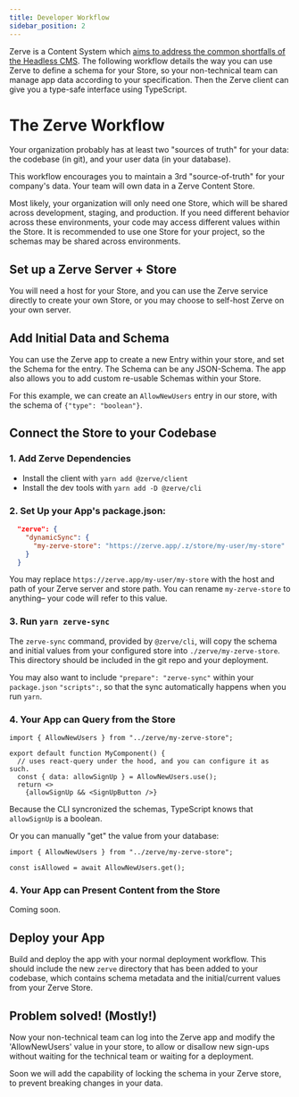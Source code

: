 ```yaml
---
title: Developer Workflow
sidebar_position: 2
---
```


Zerve is a Content System which [aims to address the common shortfalls of the Headless CMS](intro). The following workflow details the way you can use Zerve to define a schema for your Store, so your non-technical team can manage app data according to your specification. Then the Zerve client can give you a type-safe interface using TypeScript.

# The Zerve Workflow

Your organization probably has at least two "sources of truth" for your data: the codebase (in git), and your user data (in your database).

This workflow encourages you to maintain a 3rd "source-of-truth" for your company's data. Your team will own data in a Zerve Content Store.

Most likely, your organization will only need one Store, which will be shared across development, staging, and production. If you need different behavior across these environments, your code may access different values within the Store. It is recommended to use one Store for your project, so the schemas may be shared across environments.

## Set up a Zerve Server + Store

You will need a host for your Store, and you can use the Zerve service directly to create your own Store, or you may choose to self-host Zerve on your own server.

## Add Initial Data and Schema

You can use the Zerve app to create a new Entry within your store, and set the Schema for the entry. The Schema can be any JSON-Schema. The app also allows you to add custom re-usable Schemas within your Store.

For this example, we can create an `AllowNewUsers` entry in our store, with the schema of `{"type": "boolean"}`.

## Connect the Store to your Codebase

### 1. Add Zerve Dependencies

- Install the client with `yarn add @zerve/client`
- Install the dev tools with `yarn add -D @zerve/cli`

### 2. Set Up your App's package.json:

```json
  "zerve": {
    "dynamicSync": {
      "my-zerve-store": "https://zerve.app/.z/store/my-user/my-store"
    }
  }
```

You may replace `https://zerve.app/my-user/my-store` with the host and path of your Zerve server and store path. You can rename `my-zerve-store` to anything– your code will refer to this value.

### 3. Run `yarn zerve-sync`

The `zerve-sync` command, provided by `@zerve/cli`, will copy the schema and initial values from your configured store into `./zerve/my-zerve-store`. This directory should be included in the git repo and your deployment.

You may also want to include `"prepare": "zerve-sync"` within your `package.json` `"scripts":`, so that the sync automatically happens when you run `yarn`.

### 4. Your App can Query from the Store

```tsx
import { AllowNewUsers } from "../zerve/my-zerve-store";

export default function MyComponent() {
  // uses react-query under the hood, and you can configure it as such.
  const { data: allowSignUp } = AllowNewUsers.use();
  return <>
    {allowSignUp && <SignUpButton />}
```

Because the CLI syncronized the schemas, TypeScript knows that `allowSignUp` is a boolean.

Or you can manually "get" the value from your database:

```tsx
import { AllowNewUsers } from "../zerve/my-zerve-store";

const isAllowed = await AllowNewUsers.get();
```

### 4. Your App can Present Content from the Store

Coming soon.

## Deploy your App

Build and deploy the app with your normal deployment workflow. This should include the new `zerve` directory that has been added to your codebase, which contains schema metadata and the initial/current values from your Zerve Store.

## Problem solved! (Mostly!)

Now your non-technical team can log into the Zerve app and modify the 'AllowNewUsers' value in your store, to allow or disallow new sign-ups without waiting for the technical team or waiting for a deployment.

Soon we will add the capability of locking the schema in your Zerve store, to prevent breaking changes in your data.
